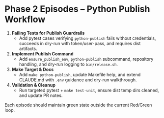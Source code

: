 <!-- markdownlint-disable MD013 MD025 -->
# Phase 2 Episodes – Python Publish Workflow

1. **Failing Tests for Publish Guardrails**
   - Add pytest cases verifying `python-publish` fails without credentials, succeeds in dry-run with token/user-pass, and requires dist artifacts.
2. **Implement Publish Command**
   - Add `ensure_publish_env`, `python-publish` subcommand, repository handling, and dry-run logging to `bin/release.sh`.
3. **Make Target & Docs**
   - Add `make python-publish`, update Makefile help, and extend CLAUDE.md with `.env` guidance and dry-run walkthrough.
4. **Validation & Cleanup**
   - Run targeted pytest + `make test-unit`, ensure dist temp dirs cleaned, and update PR notes.

Each episode should maintain green state outside the current Red/Green loop.
